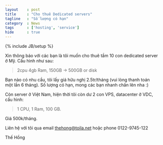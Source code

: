 ```yaml
---
layout    : post
title     : "Cho thuê Dedicated servers"
tagline   : "Số lượng có hạn"
category  : News
tags      : ['hosting', 'service']
hide      : true
---
```

{% include JB/setup %}

Xin thông báo với các bạn là tôi muốn cho thuê tầm 10 con dedicated server ở Mỹ. Cấu hình
như sau:

> 2cpu 4gb Ram, 150GB -> 500GB or disk

Bạn nào có nhu cầu, tôi lấy giá hữu nghị 2.5tr/tháng (vui lòng thanh toán một lần 6 tháng).
Số lượng có hạn, mong các bạn nhanh chân lên nha :)

Còn server ở Việt Nam, hiện thời tôi còn dư 2 con VPS, datacenter ở VDC, cấu hình:

> 1 CPU, 1 Ram, 100 GB.

Giá 500k/tháng.

Liên hệ với tôi qua email thehong@toila.net hoặc phone 0122-9745-122

Thế Hồng
